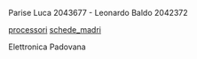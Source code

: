 Parise Luca 2043677 - Leonardo Baldo 2042372

[processori](processori.md)
[schede_madri](schede_madri.md)

Elettronica Padovana